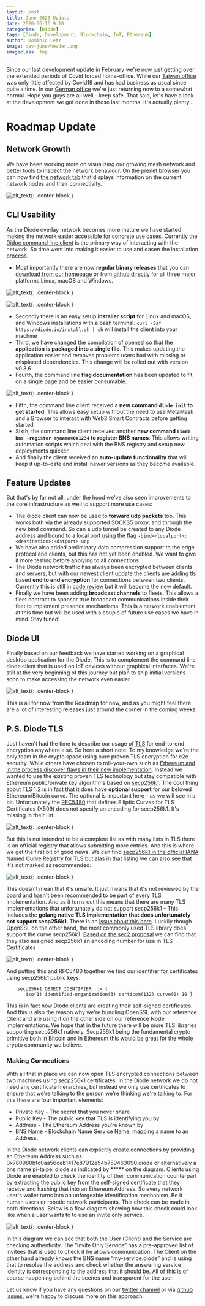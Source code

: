 ```yaml
---
layout: post
title: June 2020 Update
date: 2020-06-16 9:10
categories: [Diode]
tags: [Diode, Development, Blockchain, IoT, Ethereum]
author: Dominic Letz
image: dev-june/header.png
imageclass: top
---
```


Since our last development update in February we're now just getting over the extended periods of Covid forced home-office. While our [Taiwan office](https://pi-taipei.diode.link/) was only little affected by Covid19 and has had business as usual since quite a time. In our [German office](berlin-zehlendorf.diode.link/) we're just returning now to a somewhat normal. Hope you guys are all well - keep safe. That said, let's have a look at the development we got done in those last months. It's actually plenty...

# Roadmap Update

## Network Growth

We have been working more on visualizing our growing mesh network and better tools to inspect the network behaviour. On the prenet browser you can now find [the network tab](https://diode.io/prenet/#/network) that displays information on the current network nodes and their connectivity. 

![alt_text](images/blog/dev-june/image4.png "Network View"){: .center-block }

## CLI Usability

As the Diode overlay network becomes more mature we have started making the network easier accessible for concrete use cases. Currently the [Didoe command line client](https://github.com/diodechain/diode_go_client) is the primary way of interacting with the network. So time went into making it easier to use and easen the installation process.

*   Most importantly there are now **regular binary releases** that you can [download from our homepage](https://diode.io/download/) or from [github directly](https://github.com/diodechain/diode_go_client/releases) for all three major platforms Linux, macOS and Windows.

![alt_text](images/blog/dev-june/image1.png "Download Page"){: .center-block }

![alt_text](images/blog/dev-june/image5.png "Github Releases"){: .center-block }

*   Secondly there is an easy setup **installer script** for Linux and macOS, and Windows installations with a bash terminal. `curl -Ssf https://diode.io/install.sh | sh` will install the client into your machine
*   Third, we have changed the compilation of openssl so that the **application is packaged into a single file**. This makes updating the application easier and removes problems users had with missing or misplaced dependencies. This change will be rolled out with version v0.3.6
*   Fourth, the command line **flag documentation** has been updated to fit on a single page and be easier consumable. 

![alt_text](images/blog/dev-june/image8.png "Flag Documentation"){: .center-block }

*   Fifth, the command line client received a **new command `diode init` to get started**. This allows easy setup without the need to use MetaMask and a Browser to interact with Web3 Smart Contracts before getting started.
*   Sixth, the command line client received another **new command `diode bns -register myname=0x1234` to register BNS names**. This allows writing automation scripts which deal with the BNS registry and setup new deployments quicker.
*   And finally the client received an **auto-update functionality** that will keep it up-to-date and install newer versions as they become available.


## Feature Updates

But that's by far not all, under the hood we've also seen improvements to the core infrastructure as well to support more use cases:

*   The diode client can now be used to **forward udp packets** too. This works both via the already supported SOCKS5 proxy, and through the new bind command. So can a udp tunnel be created to any Diode address and bound to a local port using the flag `-bind=<localport>:<destination>:<dstport>:udp`
*   We have also added preliminary data compression support to the edge protocol and clients, but this has not yet been enabled. We want to give it more testing before applying to all connections.
*   The Diode network traffic has always been encrypted between clients and servers, but with our newest client update the clients are adding tls based **end to end encryption** for connections between two clients. Currently this is still in [code review](https://github.com/diodechain/diode_go_client/pull/28) but it will become the new default.
*   Finally we have been adding **broadcast channels** to fleets. This allows a fleet contract to sponsor true broadcast communications inside their feet to implement presence mechanisms. This is a network enablement at this time but will be used with a couple of future use cases we have in mind. Stay tuned!

## Diode UI

Finally based on our feedback we have started working on a graphical desktop application for the Diode. This is to complement the command line diode client that is used on IoT devices without graphical interfaces. We're still at the very beginning of this journey but plan to ship initial versions soon to make accessing the network even easier.

![alt_text](images/blog/dev-june/image2.png "Diode UI"){: .center-block }

This is all for now from the Roadmap for now, and as you might feel there are a lot of interesting releases just around the corner in the coming weeks.


## P.S. Diode TLS

Just haven't had the time to describe our usage of [TLS](https://en.wikipedia.org/wiki/Transport_Layer_Security) for end-to-end encryption anywhere else. So here a short note. To my knowledge we're the only team in the crypto space using pure proven TLS encryption for e2e security. While others have chosen to roll-your-own such as [Ethereum and in the process discover flaws in their new implementation](https://github.com/ethereum/devp2p/blob/master/rlpx.md#known-issues-in-the-current-version). Instead we wanted to use the existing proven TLS technology but stay compatible with Ethereum public/private key algorithms based on [secp256k1](https://en.bitcoin.it/wiki/Secp256k1). The cool thing about TLS 1.2 is in fact that it does have **optional support** for our beloved Ethereum/Bitcoin curve. The optional is important here - as we will see in a bit. Unfortunately the [RFC5480](https://tools.ietf.org/html/rfc5480#section-2.1.1.1) that defines Elliptic Curves for TLS Certificates (X509) does not specify an encoding for secp256k1. It's missing in their list:

![alt_text](images/blog/dev-june/image9.png "RFC5480 snippet"){: .center-block }

But this is not intended to be a complete list as with many lists in TLS there is an official registry that allows submitting more entries. And this is where we get the first bit of good news. We can find [secp256k1 in the official IANA Named Curve Registry for TLS](https://www.iana.org/assignments/tls-parameters/tls-parameters.xhtml#tls-parameters-8) but alas in that listing we can also see that it's not marked as recommended:  

![alt_text](images/blog/dev-june/image7.png "IANA excerpt"){: .center-block }

This doesn't mean that it's unsafe. It just means that it's not reviewed by the board and hasn't been recommended to be part of every TLS implementation. And as it turns out this means that there are many TLS implementations that unfortunately do not support secp256k1 - This includes the **golang native TLS implementation that does unfortunately not support secp256k1**. There is an [issue about this here](https://github.com/golang/go/issues/26776). Luckily though OpenSSL on the other hand, the most commonly used TLS library does support the curve secp256k1. [Based on the sec2 proposal](http://www.secg.org/sec2-v2.pdf) we can find that they also assigned secp256k1 an encoding number for use in TLS Certificates

![alt_text](images/blog/dev-june/image3.png "IANA excerpt"){: .center-block }

And putting this and RFC5480 together we find our identifier for certificates using secp256k1 public keys:


```
    secp256k1 OBJECT IDENTIFIER ::= {
       iso(1) identified-organization(3) certicom(132) curve(0) 10 }
```

This is in fact how Diode clients are creating their self-signed certificates. And this is also the reason why we're bundling OpenSSL with our reference Client and are using it on the other side on our reference Node implementations. We hope that in the future there will be more TLS libraries supporting secp256k1 natively. Secp256k1 being the fundamental crypto primitive both in Bitcoin and in Ethereum this would be great for the whole crypto community we believe.


### Making Connections

With all that in place we can now open TLS encrypted connections between two machines using secp256k1 certificates. In the Diode network we do not need any certificate hierarchies, but instead we only use certificates to ensure that we're talking to the person we're thinking we're talking to. For this there are four important elements:

*   Private Key	- The secret that you never share
*   Public Key	- The public key that TLS is identifying you by
*   Address	- The Ethereum Address you're known by
*   BNS Name	- Blockchain Name Service Name, mapping a name to an Address.

In the Diode network clients can explicitly create connections by providing an Ethereum Address such as 0x780980bfc0aa56ceb1417e87912e54b759463090.diode or alternatively a bns name pi-taipei.diode as indicated by ***** on the diagram. Clients using Diode are enabled to check the identity of their communication counterpart by extracting the public key from the self-signed certificate that they receive and hashing that into an Ethereum Address. So every network user's wallet turns into an unforgeable identification mechanism. Be it human users or robotic network participants. This check can be made in both directions. Below is a flow diagram showing how this check could look like when a user wants to to use an invite only service.

![alt_text](images/blog/dev-june/image6.png "Connection Flow"){: .center-block }

In this diagram we can see that both the User (Client) and the Service are checking authenticity. The “Invite Only Service” has a pre-approved list of invitees that is used to check if he allows communication. The Client on the other hand already knows the BNS name “my-service.diode” and is using that to resolve the address and check whether the answering service identity is corresponding to the address that it should be. All of this is of course happening behind the scenes and transparent for the user.

Let us know if you have any questions on our [twitter channel](https://t.me/diode_chain) or via [github issues](https://github.com/diodechain/diode_go_client/issues), we're happy to discuss more on this approach.
